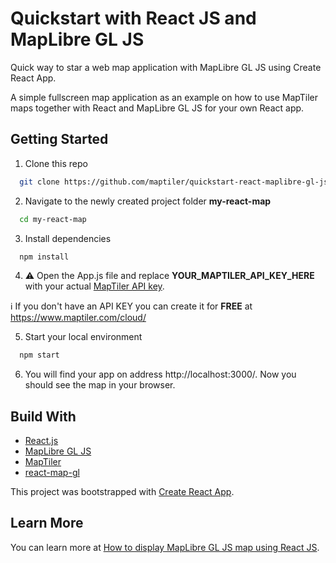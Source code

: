 # Quickstart with React JS and MapLibre GL JS

Quick way to star a web map application with MapLibre GL JS using Create React App.

A simple fullscreen map application as an example on how to use MapTiler maps together with React and MapLibre GL JS for your own React app.

## Getting Started

1. Clone this repo 
 
  ```sh
    git clone https://github.com/maptiler/quickstart-react-maplibre-gl-js.git my-react-map
  ```

2. Navigate to the newly created project folder **my-react-map**
  ```sh
    cd my-react-map
  ```

3. Install dependencies
  ```sh
    npm install
  ```

4. :warning: Open the App.js file and replace **YOUR_MAPTILER_API_KEY_HERE** with your actual [MapTiler API key](https://cloud.maptiler.com/account/keys/).

  :information_source: If you don't have an API KEY you can create it for **FREE** at https://www.maptiler.com/cloud/

5. Start your local environment
  ```sh
    npm start
  ```

6. You will find your app on address http://localhost:3000/. Now you should see the map in your browser.

## Build With

* [React.js](https://reactjs.org/)
* [MapLibre GL JS](https://maplibre.org/)
* [MapTiler](https://www.maptiler.com/)
* [react-map-gl](https://visgl.github.io/react-map-gl/docs/get-started/get-started#using-with-a-mapbox-gl-fork)

This project was bootstrapped with [Create React App](https://github.com/facebook/create-react-app).

## Learn More

You can learn more at [How to display MapLibre GL JS map using React JS](https://documentation.maptiler.com/hc/en-us/articles/4405444890897-How-to-display-MapLibre-GL-JS-map-using-React-JS).